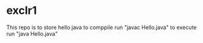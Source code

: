 # exclr1
This repo is to store hello java
to comppile run "javac Hello.java"
to execute run "java Hello.java"
